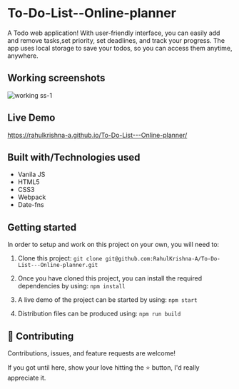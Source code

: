 
# To-Do-List--Online-planner
 
  A Todo web application! With  user-friendly interface, you can easily add and remove tasks,set priority, set deadlines, and track your progress. The app uses local storage to save your todos, so you can access them anytime, anywhere.


## Working screenshots
![working ss-1](https://user-images.githubusercontent.com/109454528/235475967-5fb2ad77-2ba9-4fc4-82c7-2209dffcf7a9.png)
## Live Demo

https://rahulkrishna-a.github.io/To-Do-List---Online-planner/
## Built with/Technologies used
- Vanila JS
- HTML5
- CSS3
- Webpack
- Date-fns

## Getting started

In order to setup and work on this project on your own, you will need to:

1. Clone this project:
`git clone git@github.com:RahulKrishna-A/To-Do-List---Online-planner.git` 

2. Once you have cloned this project, you can install the required dependencies by using:
`npm install`

3. A live demo of the project can be started by using:
`npm start`

4. Distribution files can be produced using:
`npm run build`
## 🤝 Contributing
Contributions, issues, and feature requests are welcome!

If you got until here, show your love hitting the ⭐️ button, I'd really appreciate it.
